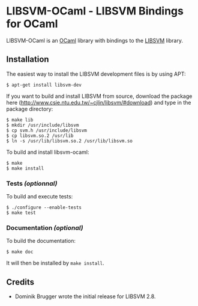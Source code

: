 LIBSVM-OCaml - LIBSVM Bindings for OCaml
========================================

LIBSVM-OCaml is an [OCaml](http://www.ocaml.org) library with bindings to the
[LIBSVM](http://www.csie.ntu.edu.tw/~cjlin/libsvm/) library.

Installation
------------

The easiest way to install the LIBSVM development files is by using APT:

    $ apt-get install libsvm-dev

If you want to build and install LIBSVM from source, download the package here
(http://www.csie.ntu.edu.tw/~cjlin/libsvm/#download) and type in the package
directory:

    $ make lib
    $ mkdir /usr/include/libsvm
    $ cp svm.h /usr/include/libsvm
    $ cp libsvm.so.2 /usr/lib
    $ ln -s /usr/lib/libsvm.so.2 /usr/lib/libsvm.so

To build and install libsvm-ocaml:

    $ make
    $ make install

### Tests _(optionnal)_

To build and execute tests:

    $ ./configure --enable-tests
    $ make test

### Documentation _(optional)_

To build the documentation:

    $ make doc

It will then be installed by `make install`.

Credits
-------

  * Dominik Brugger wrote the initial release for LIBSVM 2.8.
